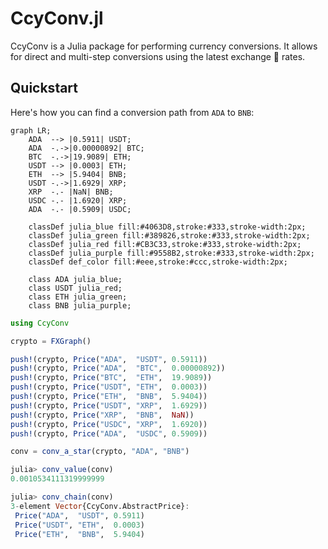 # CcyConv.jl

CcyConv is a Julia package for performing currency conversions. It allows for direct and multi-step conversions using the latest exchange 💱 rates.

## Quickstart

Here's how you can find a conversion path from `ADA` to `BNB`:

```mermaid
graph LR;
    ADA  --> |0.5911| USDT;
    ADA  -.->|0.00000892| BTC;
    BTC  -.->|19.9089| ETH;
    USDT --> |0.0003| ETH;
    ETH  --> |5.9404| BNB;
    USDT -.->|1.6929| XRP;
    XRP  -.- |NaN| BNB;
    USDC -.- |1.6920| XRP;
    ADA  -.- |0.5909| USDC;

    classDef julia_blue fill:#4063D8,stroke:#333,stroke-width:2px;
    classDef julia_green fill:#389826,stroke:#333,stroke-width:2px;
    classDef julia_red fill:#CB3C33,stroke:#333,stroke-width:2px;
    classDef julia_purple fill:#9558B2,stroke:#333,stroke-width:2px;
    classDef def_color fill:#eee,stroke:#ccc,stroke-width:2px;

    class ADA julia_blue;
    class USDT julia_red;
    class ETH julia_green;
    class BNB julia_purple;
```

```julia
using CcyConv

crypto = FXGraph()

push!(crypto, Price("ADA",  "USDT", 0.5911))
push!(crypto, Price("ADA",  "BTC",  0.00000892))
push!(crypto, Price("BTC",  "ETH",  19.9089))
push!(crypto, Price("USDT", "ETH",  0.0003))
push!(crypto, Price("ETH",  "BNB",  5.9404))
push!(crypto, Price("USDT", "XRP",  1.6929))
push!(crypto, Price("XRP",  "BNB",  NaN))
push!(crypto, Price("USDC", "XRP",  1.6920))
push!(crypto, Price("ADA",  "USDC", 0.5909))

conv = conv_a_star(crypto, "ADA", "BNB")

julia> conv_value(conv)
0.0010534111319999999

julia> conv_chain(conv)
3-element Vector{CcyConv.AbstractPrice}:
 Price("ADA",  "USDT", 0.5911)
 Price("USDT", "ETH",  0.0003)
 Price("ETH",  "BNB",  5.9404)
```
